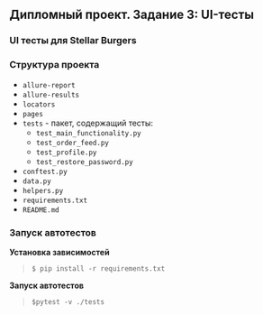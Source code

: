 ## Дипломный проект. Задание 3: UI-тесты

### UI тесты для Stellar Burgers

### Структура проекта

- `allure-report` 
- `allure-results`
- `locators`
- `pages`
- `tests` - пакет, содержащий тесты:
  - `test_main_functionality.py`
  - `test_order_feed.py`
  - `test_profile.py`
  - `test_restore_password.py` 
- `conftest.py`
- `data.py`
- `helpers.py`
- `requirements.txt`
- `README.md`

### Запуск автотестов

**Установка зависимостей**

> `$ pip install -r requirements.txt`

**Запуск автотестов**

>  `$pytest -v ./tests`